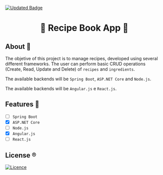 [![Updated Badge](https://badges.pufler.dev/updated/MateusFS99/RecipeBook)](https://github.com/MateusFS99/RecipeBook/commits/main)

<h1 align="center">📖 Recipe Book App 📖</h1>

## About 🎯

The objetive of this project is to manage recipes, developed using several different frameworks. The user can perform basic CRUD operations (Create, Read, Update and Delete) of ``recipes`` and ``ingredients``. 

The available backends will be ``Spring Boot``, ``ASP.NET Core`` and ``Node.js``.

The available backends will be ``Angular.js`` e ``React.js``.

## Features 📝

- [ ] ``Spring Boot``
- [x] ``ASP.NET Core``
- [ ] ``Node.js``
- [x] ``Angular.js``
- [ ] ``React.js``

## License ®️

[![Licence](https://img.shields.io/github/license/Ileriayo/markdown-badges?style=for-the-badge)](./LICENSE)

